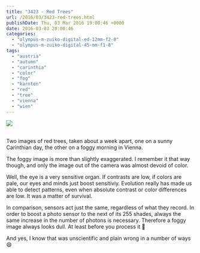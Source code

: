```yaml
---
title: "3423 - Red Trees"
url: /2016/03/3423-red-trees.html
publishDate: Thu, 03 Mar 2016 19:00:46 +0000
date: 2016-03-03 20:00:46
categories: 
  - "olympus-m-zuiko-digital-ed-12mm-f2-0"
  - "olympus-m-zuiko-digital-45-mm-f1-8"
tags: 
  - "austria"
  - "autumn"
  - "carinthia"
  - "color"
  - "fog"
  - "karnten"
  - "red"
  - "tree"
  - "vienna"
  - "wien"
---
```

<div class="container">
<div class="center"><a target="_blank" href="https://d25zfm9zpd7gm5.cloudfront.net/1200x1200/2015/20151026_085759_lr.jpg"><img class="webfeedsFeaturedVisual" src="https://d25zfm9zpd7gm5.cloudfront.net/0600x0600/2015/20151026_085759_lr.jpg" /></a></div>
</div>
<br />

Two images of red trees, taken about a week apart, one on a sunny Carinthian day, the other on a foggy morning in Vienna.

The foggy image is more than slightly exaggerated. I remember it that way though, and only the image out of the camera was almost devoid of color.

<a target="_blank" href="https://d25zfm9zpd7gm5.cloudfront.net/1200x1200/2015/20151017_163708_lr.jpg"><img style="margin: 0pt 0px 0pt 10px; float: right;" src="https://d25zfm9zpd7gm5.cloudfront.net/0150x0150/2015/20151017_163708_lr.jpg" alt="" border="0" /></a> Well, the eye is a very sensitive organ. If contrasts are low, if colors are pale, our eyes and minds just boost sensitiviy. Evolution really has made us able to detect patterns, even when absolute contrast or color differences are low. It was a matter of survival.

In comparison, sensors act just the same, regardless of what they record. In order to boost a photo sensor to the next of its 255 shades, always the same increase in the number of photons is necessary. Therefore a foggy image always looks dull. At least before you process it 🙂

And yes, I know that was unscientific and plain wrong in a number of ways 😄
